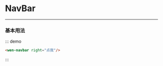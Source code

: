 # NavBar
----
### 基本用法
<div class="demo-block">
  <div class="mobile-page">
    <wen-navbar right="点我"/>
  </div>
</div>

::: demo
```html
<wen-navbar right="点我"/>
```
:::
